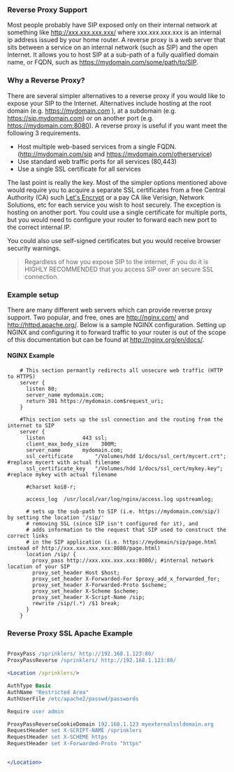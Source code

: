 ### Reverse Proxy Support

Most people probably have SIP exposed only on their internal network at something like http://xxx.xxx.xxx.xxx/ where xxx.xxx.xxx.xxx 
is an internal ip address issued by your home router. A reverse proxy is a web server that sits between a service on an
internal network (such as SIP) and the open Internet. It allows you to host SIP at a sub-path of a fully qualified domain name, or FQDN,
such as https://mydomain.com/some/path/to/SIP. 

### Why a Reverse Proxy?

There are several simpler alternatives to a reverse proxy if you would like to expose your SIP to the Internet. Alternatives include hosting
at the root domain (e.g. https://mydomain.com ), at a subdomain (e.g. https://sip.mydomain.com) or on another port (e.g. https://mydomain.com:8080).
A reverse proxy is useful if you want meet the following 3 requirements.

* Host multiple web-based services from a single FQDN. (http://mydomain.com/sip and https://mydomain.com/otherservice)
* Use standard web traffic ports for all services (80,443)
* Use a single SSL certificate for all services

The last point is really the key. Most of the simpler options mentioned above would require you to acquire a separate SSL certificates from a free
Central Authority (CA) such [Let's Encrypt](https://letsencrypt.org/) or a pay CA like Verisign, Network Solutions, etc for each service you wish to host securely. The exception is hosting on another port. 
You could use a single certificate for multiple ports, but you would need to configure your router to forward each new port to the correct internal IP. 

You could also use self-signed certificates but you would receive browser security warnings.

> Regardless of how you expose SIP to the internet, iF you do it is HIGHLY RECOMMENDED that you access SIP over an secure SSL connection. 

### Example setup

There are many different web servers which can provide reverse proxy support. Two popular, and free, ones are http://nginx.com/ and http://httpd.apache.org/.
Below is a sample NGINX configuration. Setting up NGINX and configuring it to forward traffic to your router is out of the scope of this documentation but can be found at http://nginx.org/en/docs/.

#### NGINX Example

```Nginx
    # This section permantly redirects all unsecure web traffic (HTTP to HTTPS)
    server {
      listen 80;
      server_name mydomain.com;
      return 301 https://mydomain.com$request_uri;
    }
    
    #This section sets up the ssl connection and the routing from the internet to SIP
    server {
      listen			443 ssl;
      client_max_body_size    300M;
      server_name		mydomain.com;
      ssl_certificate		"/Volumes/hdd 1/docs/ssl_cert/mycert.crt"; #replace mycert with actual filename
      ssl_certificate_key	"/Volumes/hdd 1/docs/ssl_cert/mykey.key"; #replace mykey with actual filename

      #charset koi8-r;

      access_log  /usr/local/var/log/nginx/access.log upstreamlog;
   
      # sets up the sub-path to SIP (i.e. https://mydomain.com/sip/)  by setting the location '/sip/'
      # removing SSL (since SIP isn't configured for it), and
      # adds information to the request that SIP used to construct the correct links
      # in the SIP application (i.e. https://mydomain/sip/page.html instead of http://xxx.xxx.xxx.xxx:8080/page.html)
      location /sip/ {
        proxy_pass http://xxx.xxx.xxx.xxx:8080/; #internal network location of your SIP
        proxy_set_header Host $host;
        proxy_set_header X-Forwarded-For $proxy_add_x_forwarded_for;
        proxy_set_header X-Forwarded-Proto $scheme;
        proxy_set_header X-Scheme $scheme;
        proxy_set_header X-Script-Name /sip;
        rewrite /sip/(.*) /$1 break;
      }
    }
```

### Reverse Proxy SSL Apache Example
```Apache

ProxyPass /sprinklers/ http://192.168.1.123:80/
ProxyPassReverse /sprinklers/ http://192.168.1.123:80/

<Location /sprinklers/>

AuthType Basic
AuthName "Restricted Area"
AuthUserFile /etc/apache2/passwd/passwords

Require user admin

ProxyPassReverseCookieDomain 192.168.1.123 myexternalssldomain.org
RequestHeader set X-SCRIPT-NAME /sprinklers
RequestHeader set X-SCHEME https
RequestHeader set X-Forwarded-Proto "https"


</Location>

```